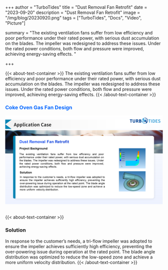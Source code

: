 +++
author = "TurboTides"
title = "Dust Removal Fan Retrofit"
date = "2023-09-20"
description = "Dust Removal Fan Retrofit"
image = "/img/blog/20230920.png"
tags = ["TurboTides", "Docs", "Video", "Picture"]

summary = "The existing ventilation fans suffer from low efficiency and poor performance under their rated power, with serious dust accumulation on the blades. The impeller was redesigned to address these issues. Under the rated power conditions, both flow and pressure were improved, achieving energy-saving effects. <!--more-->"

+++

{{< about-text-container >}}
The existing ventilation fans suffer from low efficiency and poor performance under their rated power, with serious dust accumulation on the blades. The impeller was redesigned to address these issues. Under the rated power conditions, both flow and pressure were improved, achieving energy-saving effects.
{{< /about-text-container >}}


<h3 style="color: #0066FF;">Coke Oven Gas Fan Design</h3>
<div style="display: flex; justify-content: center;">
    <img src="/img/blog/case picture/幻灯片17.PNG" alt="Coke Oven Gas Fan Design" style="margin-top: 0; margin-bottom: 1.4em; max-width: 100%;">
</div>


{{< about-text-container >}}
### Solution
In response to the customer’s needs, a tri-flow impeller was adopted to ensure the impeller achieves sufficiently high efficiency, preventing the over-powering issue during operation at the rated point. The blade angle distribution was optimized to reduce the low-speed zone and achieve a more uniform velocity distribution.
{{< /about-text-container >}}
